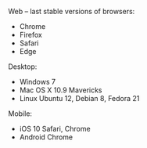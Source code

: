 Web &ndash; last stable versions of browsers:
- Chrome
- Firefox
- Safari
- Edge

Desktop:
- Windows 7
- Mac OS X 10.9 Mavericks
- Linux Ubuntu 12, Debian 8, Fedora 21

Mobile:
- iOS 10 Safari, Chrome
- Android Chrome